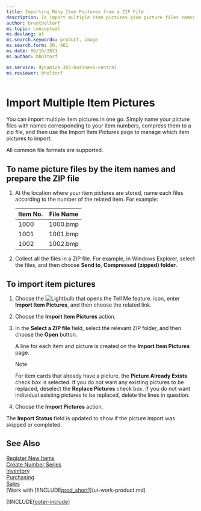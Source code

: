 ```yaml
---
title: Importing Many Item Pictures from a ZIP File
description: To import multiple item pictures give picture files names corresponding to item numbers, compress them to a ZIP file, and use the Import Item Pictures page.
author: brentholtorf
ms.topic: conceptual
ms.devlang: al
ms.search.keywords: product, image
ms.search.form: 30, 461
ms.date: 06/16/2021
ms.author: bholtorf

ms.service: dynamics-365-business-central
ms.reviewer: bholtorf
---
```

# Import Multiple Item Pictures
You can import multiple item pictures in one go. Simply name your picture files with names corresponding to your item numbers, compress them to a zip file, and then use the Import Item Pictures page to manage which item pictures to import.

All common file formats are supported.

## To name picture files by the item names and prepare the ZIP file
1. At the location where your item pictures are stored, name each files according to the number of the related item. For example:

    |Item No.|File Name|
    |-|-|
    |1000|1000.bmp|
    |1001|1001.bmp|
    |1002|1002.bmp|

2. Collect all the files in a ZIP file. For example, in Windows Explorer, select the files, and then choose **Send to**, **Compressed (zipped) folder**.     

## To import item pictures
1. Choose the ![Lightbulb that opens the Tell Me feature.](media/ui-search/search_small.png "Tell me what you want to do") icon, enter **Import Item Pictures**, and then choose the related link.
2. Choose the **Import Item Pictures** action.
3. In the **Select a ZIP file** field, select the relevant ZIP folder, and then choose the **Open** button.

    A line for each item and picture is created on the **Import Item Pictures** page.

    > [!NOTE]
    > For item cards that already have a picture, the **Picture Already Exists** check box is selected. If you do not want any existing pictures to be replaced, deselect the **Replace Pictures** check box. If you do not want individual existing pictures to be replaced, delete the lines in question.

3. Choose the **Import Pictures** action.

The **Import Status** field is updated to show if the picture import was skipped or completed.       

## See Also
[Register New Items](inventory-how-register-new-items.md)  
[Create Number Series](ui-create-number-series.md)  
[Inventory](inventory-manage-inventory.md)  
[Purchasing](purchasing-manage-purchasing.md)  
[Sales](sales-manage-sales.md)  
[Work with [!INCLUDE[prod_short](includes/prod_short.md)]](ui-work-product.md)


[!INCLUDE[footer-include](includes/footer-banner.md)]
